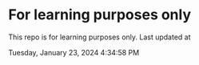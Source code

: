 # For learning purposes only
This repo is for learning purposes only.
Last updated at

Tuesday, January 23, 2024 4:34:58 PM

